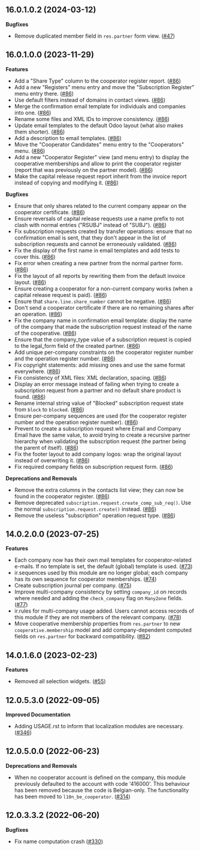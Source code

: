 ## 16.0.1.0.2 (2024-03-12)

**Bugfixes**

- Remove duplicated member field in `res.partner` form view.
  ([\#47](https://github.com/OCA/cooperative/issues/47))

## 16.0.1.0.0 (2023-11-29)

**Features**

- Add a "Share Type" column to the cooperator register report.
  ([\#86](https://github.com/OCA/cooperative/issues/86))
- Add a new "Registers" menu entry and move the "Subscription Register"
  menu entry there.
  ([\#86](https://github.com/OCA/cooperative/issues/86))
- Use default filters instead of domains in contact views.
  ([\#86](https://github.com/OCA/cooperative/issues/86))
- Merge the confirmation email template for individuals and companies
  into one. ([\#86](https://github.com/OCA/cooperative/issues/86))
- Rename some files and XML IDs to improve consistency.
  ([\#86](https://github.com/OCA/cooperative/issues/86))
- Update email templates to the default Odoo layout (what also makes
  them shorter). ([\#86](https://github.com/OCA/cooperative/issues/86))
- Add a description to email templates.
  ([\#86](https://github.com/OCA/cooperative/issues/86))
- Move the "Cooperator Candidates" menu entry to the "Cooperators" menu.
  ([\#86](https://github.com/OCA/cooperative/issues/86))
- Add a new "Cooperator Register" view (and menu entry) to display the
  cooperative memberships and allow to print the cooperator register
  (report that was previously on the partner model).
  ([\#86](https://github.com/OCA/cooperative/issues/86))
- Make the capital release request report inherit from the invoice
  report instead of copying and modifying it.
  ([\#86](https://github.com/OCA/cooperative/issues/86))

**Bugfixes**

- Ensure that only shares related to the current company appear on the
  cooperator certificate.
  ([\#86](https://github.com/OCA/cooperative/issues/86))
- Ensure reversals of capital release requests use a name prefix to not
  clash with normal entries ("RSUBJ" instead of "SUBJ").
  ([\#86](https://github.com/OCA/cooperative/issues/86))
- Fix subscription requests created by transfer operations: ensure that
  no confirmation email is sent, that they don't appear in the list of
  subscription requests and cannot be erroneously validated.
  ([\#86](https://github.com/OCA/cooperative/issues/86))
- Fix the display of the first name in email templates and add tests to
  cover this. ([\#86](https://github.com/OCA/cooperative/issues/86))
- Fix error when creating a new partner from the normal partner form.
  ([\#86](https://github.com/OCA/cooperative/issues/86))
- Fix the layout of all reports by rewriting them from the default
  invoice layout. ([\#86](https://github.com/OCA/cooperative/issues/86))
- Ensure creating a cooperator for a non-current company works (when a
  capital release request is paid).
  ([\#86](https://github.com/OCA/cooperative/issues/86))
- Ensure that `share.line.share_number` cannot be negative.
  ([\#86](https://github.com/OCA/cooperative/issues/86))
- Don't send a cooperator certificate if there are no remaining shares
  after an operation.
  ([\#86](https://github.com/OCA/cooperative/issues/86))
- Fix the company name in confirmation email template: display the name
  of the company that made the subscription request instead of the name
  of the cooperative.
  ([\#86](https://github.com/OCA/cooperative/issues/86))
- Ensure that the company_type value of a subscription request is copied
  to the legal_form field of the created partner.
  ([\#86](https://github.com/OCA/cooperative/issues/86))
- Add unique per-company constraints on the cooperator register number
  and the operation register number.
  ([\#86](https://github.com/OCA/cooperative/issues/86))
- Fix copyright statements: add missing ones and use the same format
  everywhere. ([\#86](https://github.com/OCA/cooperative/issues/86))
- Fix consistency of XML files: XML declaration, spacing.
  ([\#86](https://github.com/OCA/cooperative/issues/86))
- Display an error message instead of failing when trying to create a
  subscription request from a partner and no default share product is
  found. ([\#86](https://github.com/OCA/cooperative/issues/86))
- Rename internal string value of "Blocked" subscription request state
  from `block` to `blocked`.
  ([\#86](https://github.com/OCA/cooperative/issues/86))
- Ensure per-company sequences are used (for the cooperator register
  number and the operation register number).
  ([\#86](https://github.com/OCA/cooperative/issues/86))
- Prevent to create a subscription request where Email and Company Email
  have the same value, to avoid trying to create a recursive partner
  hierarchy when validating the subscription request (the partner being
  the parent of itself).
  ([\#86](https://github.com/OCA/cooperative/issues/86))
- Fix the footer layout to add company logos: wrap the original layout
  instead of overwriting it.
  ([\#86](https://github.com/OCA/cooperative/issues/86))
- Fix required company fields on subscription request form.
  ([\#86](https://github.com/OCA/cooperative/issues/86))

**Deprecations and Removals**

- Remove the extra columns in the contacts list view; they can now be
  found in the cooperator register.
  ([\#86](https://github.com/OCA/cooperative/issues/86))
- Remove deprecated `subscription.request.create_comp_sub_req()`. Use
  the normal `subscription.request.create()` instead.
  ([\#86](https://github.com/OCA/cooperative/issues/86))
- Remove the useless "subscription" operation request type.
  ([\#86](https://github.com/OCA/cooperative/issues/86))

## 14.0.2.0.0 (2023-07-25)

**Features**

- Each company now has their own mail templates for cooperator-related
  e-mails. If no template is set, the default (global) template is used.
  ([\#73](https://github.com/OCA/cooperative/issues/73))
- ir.sequences used by this module are no longer global; each company
  has its own sequence for cooperator memberships.
  ([\#74](https://github.com/OCA/cooperative/issues/74))
- Create subscription journal per company.
  ([\#75](https://github.com/OCA/cooperative/issues/75))
- Improve multi-company consistency by setting `company_id` on records
  where needed and adding the `check_company` flag on `Many2one` fields.
  ([\#77](https://github.com/OCA/cooperative/issues/77))
- ir.rules for multi-company usage added. Users cannot access records of
  this module if they are not members of the relevant company.
  ([\#78](https://github.com/OCA/cooperative/issues/78))
- Move cooperative membership properties from `res.partner` to new
  `cooperative.membership` model and add company-dependent computed
  fields on `res.partner` for backward compatibility.
  ([\#82](https://github.com/OCA/cooperative/issues/82))

## 14.0.1.6.0 (2023-02-23)

**Features**

- Removed all selection widgets.
  ([\#55](https://github.com/OCA/cooperative/issues/55))

## 12.0.5.3.0 (2022-09-05)

**Improved Documentation**

- Adding USAGE.rst to inform that localization modules are necessary.
  ([\#346](https://github.com/coopiteasy/vertical-cooperative/issues/346))

## 12.0.5.0.0 (2022-06-23)

**Deprecations and Removals**

- When no cooperator account is defined on the company, this module
  previously defaulted to the account with code '416000'. This behaviour
  has been removed because the code is Belgian-only. The functionality
  has been moved to `l10n_be_cooperator`.
  ([\#314](https://github.com/coopiteasy/vertical-cooperative/issues/314))

## 12.0.3.3.2 (2022-06-20)

**Bugfixes**

- Fix name computation crash
  ([\#330](https://github.com/coopiteasy/vertical-cooperative/issues/330))
